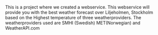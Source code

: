 This is a project where we created a webservice. This webservice will provide you with the best weather forecast over Liljeholmen, Stockholm based on the Highest temperature of three weatherproviders.
The weatherproviders used are SMHI (Swedish) MET(Norwegian) and WeatherAPI.com
